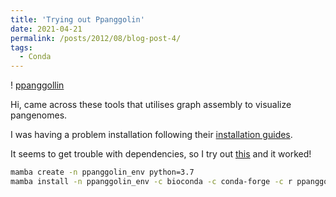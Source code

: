 ```yaml
---
title: 'Trying out Ppanggolin'
date: 2021-04-21
permalink: /posts/2012/08/blog-post-4/
tags:
  - Conda
---
```


! [ppanggollin](https://github.com/labgem/PPanGGOLiN/blob/master/images/logo.png)

Hi, came across these tools that utilises graph assembly to visualize pangenomes.

I was having a problem installation following their [installation guides](https://github.com/labgem/PPanGGOLiN/wiki/Installation). 

It seems to get trouble with dependencies, so I try out [this](https://github.com/labgem/PPanGGOLiN/issues/60) and it worked!

```sh
mamba create -n ppanggolin_env python=3.7
mamba install -n ppanggolin_env -c bioconda -c conda-forge -c r ppanggolin=1.1.136
```
